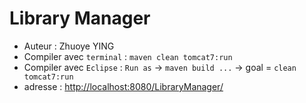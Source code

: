 # Library Manager
- Auteur : Zhuoye YING
- Compiler avec `terminal` : `maven clean tomcat7:run`
- Compiler avec `Eclipse` : `Run as` -> `maven build ...` -> goal = `clean tomcat7:run`
- adresse : [http://localhost:8080/LibraryManager/](http://localhost:8080/LibraryManager/)
